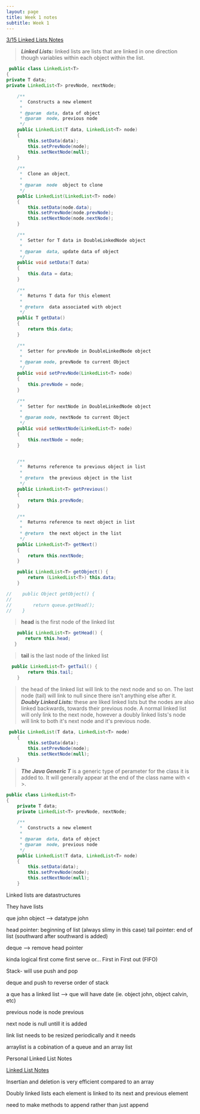 ```yaml
---
layout: page
title: Week 1 notes
subtitle: Week 1
---
```


[3/15 Linked Lists Notes](https://github.com/nighthawkcoders/nighthawk_csa/wiki/Tri-3:-Tech-Talk-1:-Linked-Lists-Part-2)

> **_Linked Lists:_**  linked lists are lists that are linked in one direction though variables within each object within the list.
```java
 public class LinkedList<T>
{
private T data;
private LinkedList<T> prevNode, nextNode;

    /**
     *  Constructs a new element
     *
     * @param  data, data of object
     * @param  node, previous node
     */
    public LinkedList(T data, LinkedList<T> node)
    {
        this.setData(data);
        this.setPrevNode(node);
        this.setNextNode(null);
    }

    /**
     *  Clone an object,
     *
     * @param  node  object to clone
     */
    public LinkedList(LinkedList<T> node)
    {
        this.setData(node.data);
        this.setPrevNode(node.prevNode);
        this.setNextNode(node.nextNode);
    }

    /**
     *  Setter for T data in DoubleLinkedNode object
     *
     * @param  data, update data of object
     */
    public void setData(T data)
    {
        this.data = data;
    }

    /**
     *  Returns T data for this element
     *
     * @return  data associated with object
     */
    public T getData()
    {
        return this.data;
    }

    /**
     *  Setter for prevNode in DoubleLinkedNode object
     *
     * @param node, prevNode to current Object
     */
    public void setPrevNode(LinkedList<T> node)
    {
        this.prevNode = node;
    }

    /**
     *  Setter for nextNode in DoubleLinkedNode object
     *
     * @param node, nextNode to current Object
     */
    public void setNextNode(LinkedList<T> node)
    {
        this.nextNode = node;
    }


    /**
     *  Returns reference to previous object in list
     *
     * @return  the previous object in the list
     */
    public LinkedList<T> getPrevious()
    {
        return this.prevNode;
    }

    /**
     *  Returns reference to next object in list
     *
     * @return  the next object in the list
     */
    public LinkedList<T> getNext()
    {
        return this.nextNode;
    }

    public LinkedList<T> getObject() {
        return (LinkedList<T>) this.data;
    }

//    public Object getObject() {
//
//        return queue.getHead();
//    }
```
> **head** is the first node of the linked list
 ```java
     public LinkedList<T> getHead() {
        return this.head;
    }
```
> **tail** is the last node of the linked list
```java
  public LinkedList<T> getTail() {
        return this.tail;
    }
```
>the head of the linked list will link to the next node and so on. The last node (tail) will link to null since there isn't anything else after it.
> **_Doubly Linked Lists:_** these are liked linked lists but the nodes are also linked backwards, towards their previous node.
>A normal linked list will only link to the next node, however a doubly linked lists's node will link to both it's next node and it's previous node.
```java
 public LinkedList(T data, LinkedList<T> node)
    {
        this.setData(data);
        this.setPrevNode(node);
        this.setNextNode(null);
    }
```
> **_The Java Generic T_** is a generic type of perameter for the class it is added to. It will generally appear at the end of the class name with < >.
```java
public class LinkedList<T>
{
    private T data;
    private LinkedList<T> prevNode, nextNode;

    /**
     *  Constructs a new element
     *
     * @param  data, data of object
     * @param  node, previous node
     */
    public LinkedList(T data, LinkedList<T> node)
    {
        this.setData(data);
        this.setPrevNode(node);
        this.setNextNode(null);
    }
```



Linked lists are datastructures

They have lists


que john object --> datatype john

head pointer: beginning of list (always slimy in this case)
tail pointer: end of list (southward after southward is added)

deque --> remove head pointer

kinda logical first come first serve
or...
First in First out (FIFO)


Stack- will use push and pop

deque and push to reverse order of stack

a que has a linked list --> que will have date (ie. object john, object calvin, etc)

previous node is node previous

next node is null untill it is added


link list needs to be resized periodically and it needs

arraylist is a cobination of a queue and an array list

Personal Linked List Notes

[Linked List Notes](https://www.youtube.com/watch?v=njTh_OwMljA)

Insertian and deletion is very efficient compared to an array

Doubly linked lists each element is linked to its next and previous element



need to make methods to append rather than just append 
